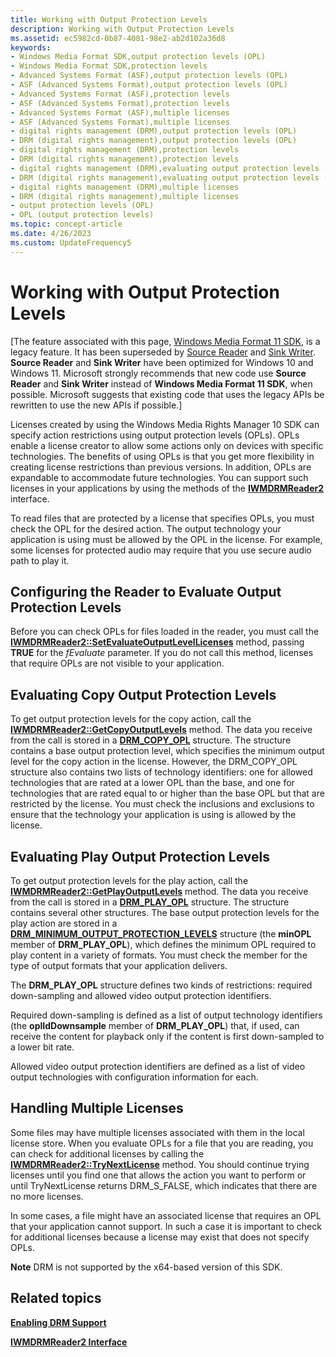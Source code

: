 ```yaml
---
title: Working with Output Protection Levels
description: Working with Output Protection Levels
ms.assetid: ec5982cd-0b87-4081-98e2-ab2d102a36d8
keywords:
- Windows Media Format SDK,output protection levels (OPL)
- Windows Media Format SDK,protection levels
- Advanced Systems Format (ASF),output protection levels (OPL)
- ASF (Advanced Systems Format),output protection levels (OPL)
- Advanced Systems Format (ASF),protection levels
- ASF (Advanced Systems Format),protection levels
- Advanced Systems Format (ASF),multiple licenses
- ASF (Advanced Systems Format),multiple licenses
- digital rights management (DRM),output protection levels (OPL)
- DRM (digital rights management),output protection levels (OPL)
- digital rights management (DRM),protection levels
- DRM (digital rights management),protection levels
- digital rights management (DRM),evaluating output protection levels (OPL)
- DRM (digital rights management),evaluating output protection levels (OPL)
- digital rights management (DRM),multiple licenses
- DRM (digital rights management),multiple licenses
- output protection levels (OPL)
- OPL (output protection levels)
ms.topic: concept-article
ms.date: 4/26/2023
ms.custom: UpdateFrequency5
---
```


# Working with Output Protection Levels

\[The feature associated with this page, [Windows Media Format 11 SDK](/windows/win32/wmformat/windows-media-format-11-sdk), is a legacy feature. It has been superseded by [Source Reader](/windows/win32/medfound/source-reader) and [Sink Writer](/windows/win32/medfound/sink-writer). **Source Reader** and **Sink Writer** have been optimized for Windows 10 and Windows 11. Microsoft strongly recommends that new code use **Source Reader** and **Sink Writer** instead of **Windows Media Format 11 SDK**, when possible. Microsoft suggests that existing code that uses the legacy APIs be rewritten to use the new APIs if possible.\]

Licenses created by using the Windows Media Rights Manager 10 SDK can specify action restrictions using output protection levels (OPLs). OPLs enable a license creator to allow some actions only on devices with specific technologies. The benefits of using OPLs is that you get more flexibility in creating license restrictions than previous versions. In addition, OPLs are expandable to accommodate future technologies. You can support such licenses in your applications by using the methods of the [**IWMDRMReader2**](/previous-versions/windows/desktop/api/wmsdkidl/nn-wmsdkidl-iwmdrmreader2) interface.

To read files that are protected by a license that specifies OPLs, you must check the OPL for the desired action. The output technology your application is using must be allowed by the OPL in the license. For example, some licenses for protected audio may require that you use secure audio path to play it.

## Configuring the Reader to Evaluate Output Protection Levels

Before you can check OPLs for files loaded in the reader, you must call the [**IWMDRMReader2::SetEvaluateOutputLevelLicenses**](/previous-versions/windows/desktop/api/Wmsdkidl/nf-wmsdkidl-iwmdrmreader2-setevaluateoutputlevellicenses) method, passing **TRUE** for the *fEvaluate* parameter. If you do not call this method, licenses that require OPLs are not visible to your application.

## Evaluating Copy Output Protection Levels

To get output protection levels for the copy action, call the [**IWMDRMReader2::GetCopyOutputLevels**](/previous-versions/windows/desktop/api/Wmsdkidl/nf-wmsdkidl-iwmdrmreader2-getcopyoutputlevels) method. The data you receive from the call is stored in a [**DRM\_COPY\_OPL**](/previous-versions/windows/desktop/api/wmsdkidl/ns-wmsdkidl-drm_copy_opl) structure. The structure contains a base output protection level, which specifies the minimum output level for the copy action in the license. However, the DRM\_COPY\_OPL structure also contains two lists of technology identifiers: one for allowed technologies that are rated at a lower OPL than the base, and one for technologies that are rated equal to or higher than the base OPL but that are restricted by the license. You must check the inclusions and exclusions to ensure that the technology your application is using is allowed by the license.

## Evaluating Play Output Protection Levels

To get output protection levels for the play action, call the [**IWMDRMReader2::GetPlayOutputLevels**](/previous-versions/windows/desktop/api/Wmsdkidl/nf-wmsdkidl-iwmdrmreader2-getplayoutputlevels) method. The data you receive from the call is stored in a [**DRM\_PLAY\_OPL**](/previous-versions/windows/desktop/api/wmsdkidl/ns-wmsdkidl-drm_play_opl) structure. The structure contains several other structures. The base output protection levels for the play action are stored in a [**DRM\_MINIMUM\_OUTPUT\_PROTECTION\_LEVELS**](/previous-versions/windows/desktop/api/wmsdkidl/ns-wmsdkidl-drm_minimum_output_protection_levels) structure (the **minOPL** member of **DRM\_PLAY\_OPL**), which defines the minimum OPL required to play content in a variety of formats. You must check the member for the type of output formats that your application delivers.

The **DRM\_PLAY\_OPL** structure defines two kinds of restrictions: required down-sampling and allowed video output protection identifiers.

Required down-sampling is defined as a list of output technology identifiers (the **oplIdDownsample** member of **DRM\_PLAY\_OPL**) that, if used, can receive the content for playback only if the content is first down-sampled to a lower bit rate.

Allowed video output protection identifiers are defined as a list of video output technologies with configuration information for each.

## Handling Multiple Licenses

Some files may have multiple licenses associated with them in the local license store. When you evaluate OPLs for a file that you are reading, you can check for additional licenses by calling the [**IWMDRMReader2::TryNextLicense**](/previous-versions/windows/desktop/api/Wmsdkidl/nf-wmsdkidl-iwmdrmreader2-trynextlicense) method. You should continue trying licenses until you find one that allows the action you want to perform or until TryNextLicense returns DRM\_S\_FALSE, which indicates that there are no more licenses.

In some cases, a file might have an associated license that requires an OPL that your application cannot support. In such a case it is important to check for additional licenses because a license may exist that does not specify OPLs.

**Note** DRM is not supported by the x64-based version of this SDK.

## Related topics

<dl> <dt>

[**Enabling DRM Support**](enabling-drm-support.md)
</dt> <dt>

[**IWMDRMReader2 Interface**](/previous-versions/windows/desktop/api/wmsdkidl/nn-wmsdkidl-iwmdrmreader2)
</dt> </dl>

 

 




